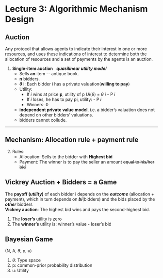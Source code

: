 # Lecture 3: Algorithmic Mechanism Design
## Auction
Any protocol that allows agents to indicate their interest in one or more resources, and uses these indications of interest to 
determine both the allocation of resources and a set of payments by the agents is an auction.
1. **Single-item auction** &nbsp; **_quasilinear utility model_** <br>
    + Sells **an** item -- antique book.<br>
    + **n** bidders.<br>
    + **$\theta$** i: Each bidder i has a private valuation(**willing to pay**)<br>
    + Utility:
        + If _i_ wins at price __p__, utility of p _Ui_($\theta$) = $\theta$ _i_ - P _i_
        + If _i_ loses, he has to pay pi, utility: - P _i_
        + Winners: 0
    + __independent private value model__, i.e. a bidder’s valuation does not depend on other bidders’ valuations.
    + bidders cannot collude.  
---
__Mechanism__: __Allocation rule__ + __payment rule__
---
2. Rules:
    + Allocation: Sells to the bidder with **Highest bid**
    + Payment: The winner is to pay the seller an amount ~~equal to his/her bid~~
## Vickrey Auction + Bidders = a Game
The **payoff (_utility_)** of each bidder i depends on the **_outcome_** (allocation + payment), which in turn depends on **_bi_**(bidders) and the
bids placed by the **_other_** bidders  
**Vickrey auction**: The highest bid wins and pays the second-highest bid.  
1. The __loser’s__ utility is zero
2. The __winner’s__ utility is: winner’s value - loser’s bid

## Bayesian Game
(N, A, $\theta$, p, u)
1. $\theta$: Type space
2. p: common-prior probability distribution 
3. u: Utility

